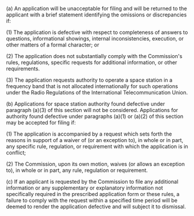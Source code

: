 (a) An application will be unacceptable for filing and will be returned to the applicant with a brief statement identifying the omissions or discrepancies if:

(1) The application is defective with respect to completeness of answers to questions, informational showings, internal inconsistencies, execution, or other matters of a formal character; or

(2) The application does not substantially comply with the Commission's rules, regulations, specific requests for additional information, or other requirements.

(3) The application requests authority to operate a space station in a frequency band that is not allocated internationally for such operations under the Radio Regulations of the International Telecommunication Union.
                        

(b) Applications for space station authority found defective under paragraph (a)(3) of this section will not be considered. Applications for authority found defective under paragraphs (a)(1) or (a)(2) of this section may be accepted for filing if:

(1) The application is accompanied by a request which sets forth the reasons in support of a waiver of (or an exception to), in whole or in part, any specific rule, regulation, or requirement with which the application is in conflict;

(2) The Commission, upon its own motion, waives (or allows an exception to), in whole or in part, any rule, regulation or requirement.

(c) If an applicant is requested by the Commission to file any additional information or any supplementary or explanatory information not specifically required in the prescribed application form or these rules, a failure to comply with the request within a specified time period will be deemed to render the application defective and will subject it to dismissal.

